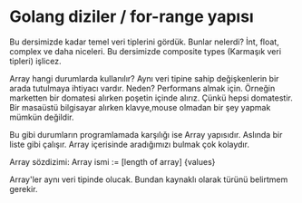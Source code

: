 # Golang diziler / for-range yapısı
 
Bu dersimizde kadar temel veri tiplerini gördük. Bunlar nelerdi? İnt, float, complex ve daha niceleri.
Bu dersimizde composite types (Karmaşık veri tipleri) işlicez.

Array hangi durumlarda kullanılır? Aynı veri tipine sahip değişkenlerin bir arada tutulmaya ihtiyacı vardır. Neden? Performans almak için. Örneğin marketten bir domatesi alırken poşetin içinde alırız. Çünkü hepsi domatestir. Bir masaüstü bilgisayar alırken klavye,mouse olmadan bir şey yapmak mümkün değildir.

Bu gibi durumların programlamada karşılığı ise Array yapısıdır. Aslında bir liste gibi çalışır. Array içerisinde aradığımızı bulmak çok kolaydır.

Array sözdizimi:
    Array ismi := [length of array]  {values}

Array'ler aynı veri tipinde olucak. Bundan kaynaklı olarak türünü belirtmem gerekir.